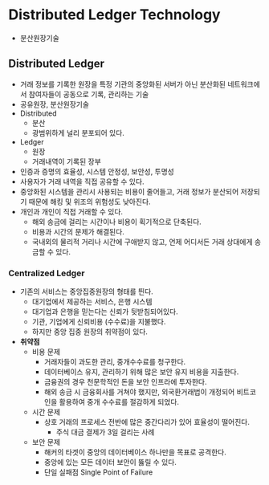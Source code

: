 # Distributed Ledger Technology

* 분산원장기술

## Distributed Ledger

* 거래 정보를 기록한 원장을 특정 기관의 중앙화된 서버가 아닌 분산화된 네트워크에서 참여자들이 공동으로 기록, 관리하는 기술
* 공유원장, 분산원장기술
* Distributed
  * 분산
  * 광범위하게 널리 분포되어 있다.
* Ledger
  * 원장
  * 거래내역이 기록된 장부
* 인증과 증명의 효율성, 시스템 안정성, 보안성, 투명성
* 사용자가 거래 내역을 직접 공유할 수 있다.
* 중앙화된 시스템을 관리시 사용되는 비용이 줄어들고, 거래 정보가 분산되어 저장되기 때문에 해킹 및 위조의 위험성도 낮아진다.
* 개인과 개인이 직접 거래할 수 있다. 
  * 해외 송금에 걸리는 시간이나 비용이 획기적으로 단축된다.
  * 비용과 시간의 문제가 해결된다.
  * 국내외의 물리적 거리나 시간에 구애받지 않고, 언제 어디서든 거래 상대에게 송금할 수 있다. 

### Centralized Ledger

* 기존의 서비스는 중앙집중원장의 형태를 띈다.
  * 대기업에서 제공하는 서비스, 은행 시스템
  * 대기업과 은행을 믿는다는 신뢰가 뒷받침되어있다.
  * 기관, 기업에게 신뢰비용 (수수료)을 지불했다.
  * 하지만 중앙 집중 원장의 취약점이 있다.
* **취약점**
  * 비용 문제
    * 거래자들이 과도한 관리, 중개수수료를 청구한다.
    * 데이터베이스 유지, 관리하기 위해 많은 보안 유지 비용을 지출한다.
    * 금융권의 경우 천문학적인 돈을 보안 인프라에 투자한다.
    * 해외 송금 시 금융회사를 거쳐야 했지만, 외국환거래법이 개정되어 비트코인을 활용하여 중개 수수료를 절감하게 되었다.
  * 시간 문제
    * 상호 거래의 프로세스 전반에 많은 중간다리가 있어 효율성이 떨어진다.
      * 주식 대금 결제가 3일 걸리는 사례
  * 보안 문제
    * 해커의 타겟이 중앙의 데이터베이스 하나만을 목표로 공격한다.
    * 중앙에 있는 모든 데이터 보안이 뚫릴 수 있다.
    * 단일 실패점 Single Point of Failure 